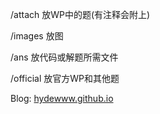 /attach 放WP中的题(有注释会附上)

/images 放图

/ans 放代码或解题所需文件

/official 放官方WP和其他题

Blog: [hydewww.github.io](hydewww.github.io)
